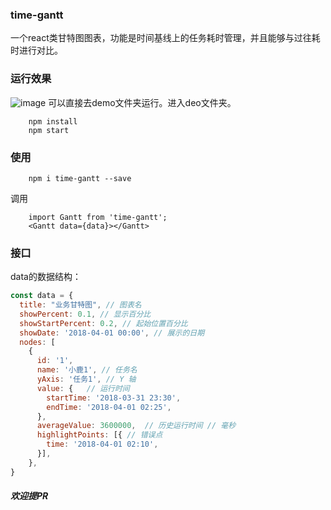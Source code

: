 ### time-gantt
一个react类甘特图图表，功能是时间基线上的任务耗时管理，并且能够与过往耗时进行对比。

### 运行效果
![image](https://gw.alipayobjects.com/zos/rmsportal/YixcFSrFjFjYLhVjOHWO.gif)
可以直接去demo文件夹运行。进入deo文件夹。
```
    npm install
    npm start
```

### 使用
```
    npm i time-gantt --save
```

调用
```
    import Gantt from 'time-gantt';
    <Gantt data={data}></Gantt>
```

### 接口
data的数据结构：

```javascript
const data = {
  title: "业务甘特图", // 图表名
  showPercent: 0.1, // 显示百分比
  showStartPercent: 0.2, // 起始位置百分比
  showDate: '2018-04-01 00:00', // 展示的日期
  nodes: [
    {
      id: '1',
      name: '小鹿1', // 任务名
      yAxis: '任务1', // Y 轴
      value: {   // 运行时间
        startTime: '2018-03-31 23:30',
        endTime: '2018-04-01 02:25',
      },
      averageValue: 3600000,  // 历史运行时间 // 毫秒
      highlightPoints: [{ // 错误点
        time: '2018-04-01 02:10',
      }],
    },
}
```

##### 欢迎提PR
